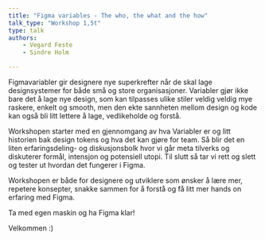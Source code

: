 ```yaml
---
title: "Figma variables - The who, the what and the how"
talk_type: "Workshop 1,5t"
type: talk
authors:
    - Vegard Feste
    - Sindre Holm

---
```

Figmavariabler gir designere nye superkrefter når de skal lage designsystemer for både små og store organisasjoner. Variabler gjør ikke bare det å lage nye design, som kan tilpasses ulike stiler veldig veldig mye raskere, enkelt og smooth, men den ekte sannheten mellom design og kode kan også bli litt lettere å lage, vedlikeholde og forstå.

Workshopen starter med en gjennomgang av hva Variabler er og litt historien bak design tokens og hva det kan gjøre for team. Så blir det en liten erfaringsdeling- og diskusjonsbolk hvor vi går meta tilverks og diskuterer formål, intensjon og potensiell utopi. Til slutt så tar vi rett og slett og tester ut hvordan det fungerer i Figma.

Workshopen er både for designere og utviklere som ønsker å lære mer, repetere konsepter, snakke sammen for å forstå og få litt mer hands on erfaring med Figma.

Ta med egen maskin og ha Figma klar!

Velkommen :) 
